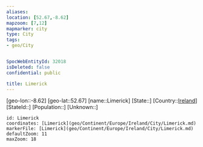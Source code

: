 ```yaml
---
aliases: 
location: [52.67,-8.62]
mapzoom: [7,12] 
mapmarker: city 
type: City
tags:
- geo/City


SpocWebEntityId: 32018
isDeleted: false
confidential: public

title: Limerick
---
```

[geo-lon::-8.62]
[geo-lat::52.67]
[name::Limerick]
[State::]
[Country::[Ireland](geo/Continent/Europe/Ireland.md)]
[StateId::]
[Population::]
[Unknown::]


```leaflet
id: Limerick
coordinates: [Limerick](geo/Continent/Europe/Ireland/City/Limerick.md)
markerFile: [Limerick](geo/Continent/Europe/Ireland/City/Limerick.md)
defaultZoom: 11 
maxZoom: 18
```


